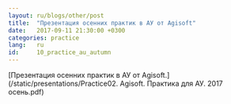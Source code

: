 ```yaml
---
layout: ru/blogs/other/post
title:  "Презентация осенних практик в АУ от Agisoft"
date:   2017-09-11 21:30:00 +0300
categories: practice
lang:   ru
id:     10_practice_au_autumn
---
```


[Презентация осенних практик в АУ от Agisoft.](/static/presentations/Practice02. Agisoft. Практика для АУ. 2017 осень.pdf)